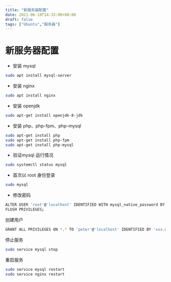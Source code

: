 ```yaml
---
title: "新服务器配置"
date: 2021-06-18T14:33:00+08:00
draft: false
tags: ["Ubuntu","服务器"]
---
```

# 新服务器配置  

+ 安装 mysql  

```bash
sudo apt install mysql-server
```

+ 安装 nginx

```bash
sudo apt install nginx
```

+ 安装 openjdk

```bash
sudo apt-get install openjdk-8-jdk
```

+ 安装 php、php-fpm、php-mysql

```bash
sudo apt-get install php
sudo apt-get install php-fpm
sudo apt-get install php-mysql
```

+ 验证mysql 运行情况

```bash
sudo systemctl status mysql
```

+ 首次以 root 身份登录

```bash
sudo mysql
```

+ 修改密码  

```bash
ALTER USER 'root'@'localhost' IDENTIFIED WITH mysql_native_password BY 'root123xxx';
FLUSH PRIVILEGES;
```

创建用户

```bash
GRANT ALL PRIVILEGES ON *.* TO 'peter'@'localhost' IDENTIFIED BY 'xxx.@123';
```

停止服务

```bash
sudo service mysql stop
```

重启服务

```bash
sudo service mysql restart
sudo service nginx restart
```

